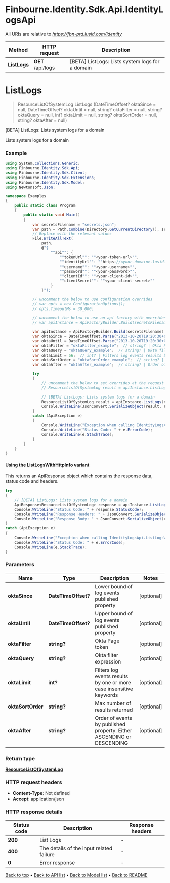 # Finbourne.Identity.Sdk.Api.IdentityLogsApi

All URIs are relative to *https://fbn-prd.lusid.com/identity*

| Method | HTTP request | Description |
|--------|--------------|-------------|
| [**ListLogs**](IdentityLogsApi.md#listlogs) | **GET** /api/logs | [BETA] ListLogs: Lists system logs for a domain |

<a id="listlogs"></a>
# **ListLogs**
> ResourceListOfSystemLog ListLogs (DateTimeOffset? oktaSince = null, DateTimeOffset? oktaUntil = null, string? oktaFilter = null, string? oktaQuery = null, int? oktaLimit = null, string? oktaSortOrder = null, string? oktaAfter = null)

[BETA] ListLogs: Lists system logs for a domain

Lists system logs for a domain

### Example
```csharp
using System.Collections.Generic;
using Finbourne.Identity.Sdk.Api;
using Finbourne.Identity.Sdk.Client;
using Finbourne.Identity.Sdk.Extensions;
using Finbourne.Identity.Sdk.Model;
using Newtonsoft.Json;

namespace Examples
{
    public static class Program
    {
        public static void Main()
        {
            var secretsFilename = "secrets.json";
            var path = Path.Combine(Directory.GetCurrentDirectory(), secretsFilename);
            // Replace with the relevant values
            File.WriteAllText(
                path, 
                @"{
                    ""api"": {
                        ""tokenUrl"": ""<your-token-url>"",
                        ""identityUrl"": ""https://<your-domain>.lusid.com/identity"",
                        ""username"": ""<your-username>"",
                        ""password"": ""<your-password>"",
                        ""clientId"": ""<your-client-id>"",
                        ""clientSecret"": ""<your-client-secret>""
                    }
                }");

            // uncomment the below to use configuration overrides
            // var opts = new ConfigurationOptions();
            // opts.TimeoutMs = 30_000;

            // uncomment the below to use an api factory with overrides
            // var apiInstance = ApiFactoryBuilder.Build(secretsFilename, opts: opts).Api<IdentityLogsApi>();

            var apiInstance = ApiFactoryBuilder.Build(secretsFilename).Api<IdentityLogsApi>();
            var oktaSince = DateTimeOffset.Parse("2013-10-20T19:20:30+01:00");  // DateTimeOffset? | Lower bound of log events published property (optional) 
            var oktaUntil = DateTimeOffset.Parse("2013-10-20T19:20:30+01:00");  // DateTimeOffset? | Upper bound of log events published property (optional) 
            var oktaFilter = "oktaFilter_example";  // string? | Okta Page token (optional) 
            var oktaQuery = "oktaQuery_example";  // string? | Okta filter expression (optional) 
            var oktaLimit = 56;  // int? | Filters log events results by one or more case insensitive keywords (optional) 
            var oktaSortOrder = "oktaSortOrder_example";  // string? | Max number of results returned (optional) 
            var oktaAfter = "oktaAfter_example";  // string? | Order of events by published property. Either ASCENDING or DESCENDING (optional) 

            try
            {
                // uncomment the below to set overrides at the request level
                // ResourceListOfSystemLog result = apiInstance.ListLogs(oktaSince, oktaUntil, oktaFilter, oktaQuery, oktaLimit, oktaSortOrder, oktaAfter, opts: opts);

                // [BETA] ListLogs: Lists system logs for a domain
                ResourceListOfSystemLog result = apiInstance.ListLogs(oktaSince, oktaUntil, oktaFilter, oktaQuery, oktaLimit, oktaSortOrder, oktaAfter);
                Console.WriteLine(JsonConvert.SerializeObject(result, Formatting.Indented));
            }
            catch (ApiException e)
            {
                Console.WriteLine("Exception when calling IdentityLogsApi.ListLogs: " + e.Message);
                Console.WriteLine("Status Code: " + e.ErrorCode);
                Console.WriteLine(e.StackTrace);
            }
        }
    }
}
```

#### Using the ListLogsWithHttpInfo variant
This returns an ApiResponse object which contains the response data, status code and headers.

```csharp
try
{
    // [BETA] ListLogs: Lists system logs for a domain
    ApiResponse<ResourceListOfSystemLog> response = apiInstance.ListLogsWithHttpInfo(oktaSince, oktaUntil, oktaFilter, oktaQuery, oktaLimit, oktaSortOrder, oktaAfter);
    Console.WriteLine("Status Code: " + response.StatusCode);
    Console.WriteLine("Response Headers: " + JsonConvert.SerializeObject(response.Headers, Formatting.Indented));
    Console.WriteLine("Response Body: " + JsonConvert.SerializeObject(response.Data, Formatting.Indented));
}
catch (ApiException e)
{
    Console.WriteLine("Exception when calling IdentityLogsApi.ListLogsWithHttpInfo: " + e.Message);
    Console.WriteLine("Status Code: " + e.ErrorCode);
    Console.WriteLine(e.StackTrace);
}
```

### Parameters

| Name | Type | Description | Notes |
|------|------|-------------|-------|
| **oktaSince** | **DateTimeOffset?** | Lower bound of log events published property | [optional]  |
| **oktaUntil** | **DateTimeOffset?** | Upper bound of log events published property | [optional]  |
| **oktaFilter** | **string?** | Okta Page token | [optional]  |
| **oktaQuery** | **string?** | Okta filter expression | [optional]  |
| **oktaLimit** | **int?** | Filters log events results by one or more case insensitive keywords | [optional]  |
| **oktaSortOrder** | **string?** | Max number of results returned | [optional]  |
| **oktaAfter** | **string?** | Order of events by published property. Either ASCENDING or DESCENDING | [optional]  |

### Return type

[**ResourceListOfSystemLog**](ResourceListOfSystemLog.md)

### HTTP request headers

 - **Content-Type**: Not defined
 - **Accept**: application/json


### HTTP response details
| Status code | Description | Response headers |
|-------------|-------------|------------------|
| **200** | List Logs |  -  |
| **400** | The details of the input related failure |  -  |
| **0** | Error response |  -  |

[Back to top](#) &#8226; [Back to API list](../README.md#documentation-for-api-endpoints) &#8226; [Back to Model list](../README.md#documentation-for-models) &#8226; [Back to README](../README.md)


